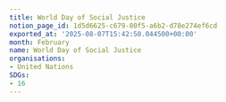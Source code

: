 ```yaml
---
title: World Day of Social Justice
notion_page_id: 1d5d6625-c679-80f5-a6b2-d78e274ef6cd
exported_at: '2025-08-07T15:42:50.044500+00:00'
month: February
name: World Day of Social Justice
organisations:
- United Nations
SDGs:
- 16
---
```


